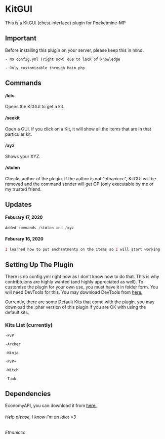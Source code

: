 # KitGUI
This is a KitGUI (chest interface) plugin for Pocketmine-MP
## Important
Before installing this plugin on your server, please keep this in mind.

`- No config.yml (right now) due to lack of knowledge`

`- Only customizable through Main.php`

## Commands

#### /kits

Opens the KitGUI to get a kit.

#### /seekit

Open a GUI. If you click on a Kit, it will show all the items that are in that particular kit.

#### /xyz

Shows your XYZ.

#### /stolen

Checks author of the plugin. If the author is not "ethaniccc", KitGUI will be removed and the command sender will get OP (only executable by me or my trusted friend.

## Updates

#### Feburary 17, 2020

```php
Added commands /stolen and /xyz
```

#### Feburary 16, 2020

``` php
I learned how to put enchantments on the items so I will start working on enchantments for all the kits as soon as I can.
```

## Setting Up The Plugin
There is no config.yml right now as I don't know how to do that. This is why contribtuions are highly wanted (and highly appreciated as well).
To customize the plugin for your own use, you must have it in folder form. You will need DevTools for this.
You may download DevTools from [here.](https://poggit.pmmp.io/p/DevTools)

Currently, there are some Default Kits that come with the plugin, you may download the .phar version of this plugin if you are OK with using the default kits.

### Kits List (currently)

`-PvP`

`-Archer`

`-Ninja`

`-PvP+`

`-Witch`

`-Tank`

## Dependencies
EconomyAPI, you can download it from [here.](https://poggit.pmmp.io/p/EconomyAPI)

###### Help please, I know I'm an idiot <3
###### Ethaniccc
